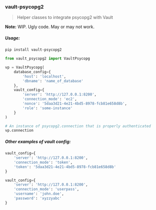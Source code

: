 ### vault-psycopg2

> Helper classes to integrate psycopg2 with Vault

**Note:** WIP. Ugly code. May or may not work.

##### Usage:


```bash
pip install vault-psycopg2
```

```python
from vault_psycopg2 import VaultPsycopg

vp = VaultPsycopg(
    database_config={
        'host': 'localhost',
        'dbname': 'name_of_database'
    },
    vault_config={
        'server': 'http://127.0.0.1:8200',
        'connection_mode': 'ec2',
        'nonce': '5daa3d21-4e21-4bd5-8978-fcb81e658d8b',
        'role': 'some-instance'
    }
)

# An instance of psycopg2.connection that is properly authenticated
vp.connection

```

##### Other examples of vault config:

```python
vault_config={
    'server': 'http://127.0.0.1:8200',
    'connection_mode': 'token',
    'token': '5daa3d21-4e21-4bd5-8978-fcb81e658d8b'
}
```

```python
vault_config={
    'server': 'http://127.0.0.1:8200',
    'connection_mode': 'userpass',
    'username': 'john.doe',
    'password': 'xyzzyabc'
}
```

